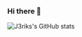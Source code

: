 ### Hi there 👋

<!--
**J3riks/J3riks** is a ✨ _special_ ✨ repository because its `README.md` (this file) appears on your GitHub profile.

Here are some ideas to get you started:

- 🔭 I’m currently working on ...
- 🌱 I’m currently learning ...
- 👯 I’m looking to collaborate on ...
- 🤔 I’m looking for help with ...
- 💬 Ask me about ...
- 📫 How to reach me: ...
- 😄 Pronouns: ...
- ⚡ Fun fact: ...
-->
![J3riks's GitHub stats](https://github-readme-stats.vercel.app/api?username=J3riks&show_icons=true&title_color=00FFFF&text_color=FF00FF&icon_color=FF0000&border_color=00FF00&bg_color=000000,0000ff)
